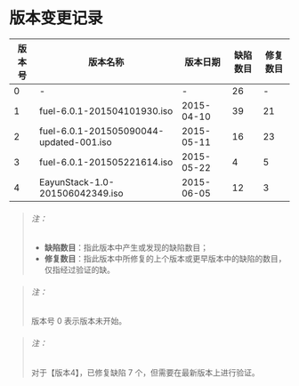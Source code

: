# 版本变更记录

|版本号|版本名称|版本日期|缺陷数目|修复数目|
|------|--------|--------|--------|--------|
|0|-|-|26|-|
|1|fuel-6.0.1-201504101930.iso|2015-04-10|39|21|
|2|fuel-6.0.1-201505090044-updated-001.iso|2015-05-11|16|23|
|3|fuel-6.0.1-201505221614.iso|2015-05-22|4|5|
|4|EayunStack-1.0-201506042349.iso|2015-06-05|12|3|

> ###### 注：
> * **缺陷数目**：指此版本中产生或发现的缺陷数目；
> * **修复数目**：指此版本中所修复的上个版本或更早版本中的缺陷的数目，仅指经过验证的缺。

> ###### 注：
> 版本号 0 表示版本未开始。

> ###### 注：
> 对于【版本4】，已修复缺陷 7 个，但需要在最新版本上进行验证。
